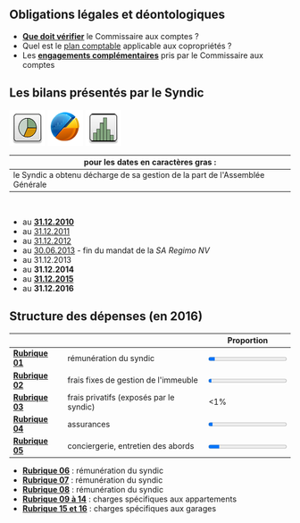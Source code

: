 ## Obligations légales et déontologiques

* [**Que doit vérifier**](Verifs.md) le Commissaire aux comptes ?
* Quel est le [plan comptable](http://brab80.webs.com/AR_20120712.pdf) applicable aux copropriétés ?
* Les [**engagements complémentaires**](Charte_Loi_2016.md) pris par le Commissaire aux comptes

## Les bilans présentés par le Syndic

![](Pie.png) ![](Chart.png) ![](Histogram.png)

| **pour les dates en caractères gras :** |
| --- |
| le Syndic a obtenu décharge de sa gestion de la part de l'Assemblée Générale |

&nbsp;

* au [**31.12.2010**](http://brab80.webs.com/Bilan_20101231.html)
* au [31.12.2011](http://brab80.webs.com/Bilan_20111231.html)
* au [31.12.2012](http://brab80.webs.com/Bilan_20121231.html)
* au [30.06.2013](http://brab80.webs.com/Bilan_20130630.html) - fin du mandat de la *SA Regimo NV*
* au 31.12.2013
* au **31.12.2014**
* au [**31.12.2015**](http://brab80.webs.com/Bilan_20151231.html)
* au **31.12.2016**

## Structure des dépenses (en 2016)

| &nbsp;| &nbsp; | Proportion |
| --- | --- | --- |
| [**Rubrique 01**](Rubr_01.md) | rémunération du syndic | <progress value="7.93" max="100">7,93 %</progress> |
| [**Rubrique 02**](Rubr_02.md) | frais fixes de gestion de l'immeuble | <progress value="4.08" max="100">4,08 %</progress> |
| [**Rubrique 03**](Rubr_03.md) | frais privatifs (exposés par le syndic) | &lt;1% |
| [**Rubrique 04**](Rubr_04.md) | assurances | <progress value="5.14" max="100">5,14 %</progress> |
| [**Rubrique 05**](Rubr_05.md) | conciergerie, entretien des abords | <progress value="14.03" max="100">14,03 %</progress> |

* [**Rubrique 06**](Rubr_06.md) : rémunération du syndic
* [**Rubrique 07**](Rubr_07.md) : rémunération du syndic
* [**Rubrique 08**](Rubr_08.md) : rémunération du syndic
* [**Rubrique 09 à 14**](Rubr_09.md) : charges spécifiques aux appartements
* [**Rubrique 15 et 16**](Rubr_15.md) : charges spécifiques aux garages
